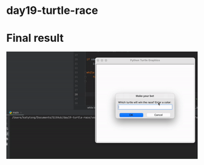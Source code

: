 # day19-turtle-race

# Final result
![](https://github.com/katy0420/day19-turtle-race/blob/main/turtle-race.gif)
